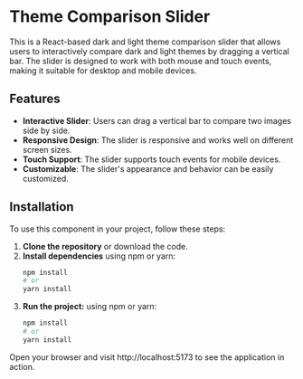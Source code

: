 # Theme Comparison Slider

This is a React-based dark and light theme comparison slider that allows users to interactively compare dark and light themes by dragging a vertical bar. The slider is designed to work with both mouse and touch events, making it suitable for desktop and mobile devices.

## Features

- **Interactive Slider**: Users can drag a vertical bar to compare two images side by side.
- **Responsive Design**: The slider is responsive and works well on different screen sizes.
- **Touch Support**: The slider supports touch events for mobile devices.
- **Customizable**: The slider's appearance and behavior can be easily customized.

## Installation

To use this component in your project, follow these steps:

1. **Clone the repository** or download the code.
2. **Install dependencies** using npm or yarn:
   ```bash
   npm install
   # or
   yarn install
3. **Run the project:** using npm or yarn:
   ```bash
   npm install
   # or
   yarn install

Open your browser and visit http://localhost:5173 to see the application in action.
